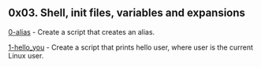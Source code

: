 ## 0x03. Shell, init files, variables and expansions

[0-alias](https://github.com/hamzayawa/alx-system_engineering-devops/blob/master/0x03-shell_variables_expansions/0-alias) - Create a script that creates an alias.


[1-hello_you](https://github.com/hamzayawa/alx-system_engineering-devops/blob/master/0x03-shell_variables_expansions/1-hello_you) - Create a script that prints hello user, where user is the current Linux user.
